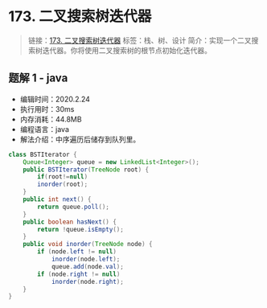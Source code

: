 # 173. 二叉搜索树迭代器

> 链接：[173. 二叉搜索树迭代器](https://leetcode-cn.com/problems/binary-search-tree-iterator/)
> 标签：栈、树、设计
> 简介：实现一个二叉搜索树迭代器。你将使用二叉搜索树的根节点初始化迭代器。

## 题解 1 - java

- 编辑时间：2020.2.24
- 执行用时：30ms
- 内存消耗：44.8MB
- 编程语言：java
- 解法介绍：中序遍历后储存到队列里。

```java
class BSTIterator {
    Queue<Integer> queue = new LinkedList<Integer>();
    public BSTIterator(TreeNode root) {
        if(root!=null)
        inorder(root);
    }
    public int next() {
        return queue.poll();
    }
    public boolean hasNext() {
        return !queue.isEmpty();
    }
    public void inorder(TreeNode node) {
        if (node.left != null)
            inorder(node.left);
            queue.add(node.val);
        if (node.right != null)
            inorder(node.right);
    }
}
```
